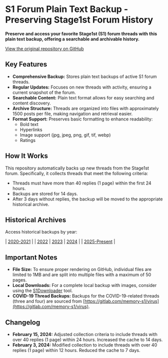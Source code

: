 # S1 Forum Plain Text Backup - Preserving Stage1st Forum History

**Preserve and access your favorite Stage1st (S1) forum threads with this plain text backup, offering a searchable and archivable history.**

[View the original repository on GitHub](https://github.com/TomoeMami/S1PlainTextBackup)

## Key Features

*   **Comprehensive Backup:** Stores plain text backups of active S1 forum threads.
*   **Regular Updates:** Focuses on new threads with activity, ensuring a current snapshot of the forum.
*   **Searchable Content:** Plain text format allows for easy searching and content discovery.
*   **Archive Structure:** Threads are organized into files with approximately 1500 posts per file, making navigation and retrieval easier.
*   **Format Support:** Preserves basic formatting to enhance readability:
    *   Bold text
    *   Hyperlinks
    *   Image support (jpg, jpeg, png, gif, tif, webp)
    *   Ratings

## How It Works

This repository automatically backs up new threads from the Stage1st forum. Specifically, it collects threads that meet the following criteria:

*   Threads must have more than 40 replies (1 page) within the first 24 hours.
*   Backups are stored for 14 days.
*   After 3 days without replies, the backup will be moved to the appropriate historical archive.

## Historical Archives

Access historical backups by year:

| [2020-2021](https://github.com/TomoeMami/S1PlainTextArchive2021) |
| [2022](https://github.com/TomoeMami/S1PlainTextArchive2022) | [2023](https://github.com/TomoeMami/S1PlainTextArchive2023) | [2024](https://github.com/TomoeMami/S1PlainTextArchive2024) |
| [2025-Present](https://github.com/TomoeMami/S1PlainTextArchive2025) |

## Important Notes

*   **File Size:** To ensure proper rendering on GitHub, individual files are limited to 1MB and are split into multiple files with a maximum of 50 pages.
*   **Local Downloads:** For a complete local backup with images, consider using the [S1Downloader](https://github.com/shuangluoxss/Stage1st-downloader) tool.
*   **COVID-19 Thread Backups:** Backups for the COVID-19-related threads (three and four) are sourced from [https://gitlab.com/memory-s1/virus](https://gitlab.com/memory-s1/virus).

## Changelog

*   **February 15, 2024:** Adjusted collection criteria to include threads with over 40 replies (1 page) within 24 hours. Increased the cache to 14 days.
*   **February 3, 2024:** Modified collection to include threads with over 40 replies (1 page) within 12 hours. Reduced the cache to 7 days.